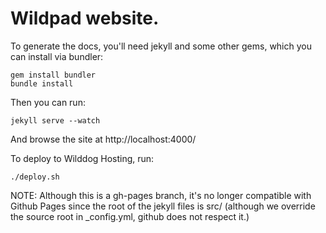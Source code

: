 # Wildpad website.

To generate the docs, you'll need jekyll and some other gems, which you can install via bundler:

    gem install bundler
    bundle install

Then you can run: 

    jekyll serve --watch

And browse the site at http://localhost:4000/

To deploy to Wilddog Hosting, run:

    ./deploy.sh

NOTE: Although this is a gh-pages branch, it's no longer compatible with 
Github Pages since the root of the jekyll files is src/ (although we override 
the source root in _config.yml, github does not respect it.)

